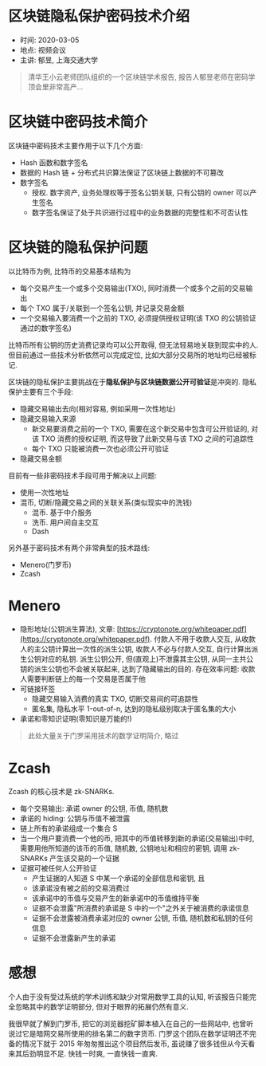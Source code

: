 # 区块链隐私保护密码技术介绍

- 时间: 2020-03-05
- 地点: 视频会议
- 主讲: 郁昱, 上海交通大学

> 清华王小云老师团队组织的一个区块链学术报告, 报告人郁昱老师在密码学顶会里非常高产...

# 区块链中密码技术简介

区块链中密码技术主要作用于以下几个方面:

- Hash 函数和数字签名
- 数据的 Hash 链 + 分布式共识算法保证了区块链上数据的不可篡改
- 数字签名
    - 授权. 数字资产, 业务处理权等于签名公钥关联, 只有公钥的 owner 可以产生签名
    - 数字签名保证了处于共识进行过程中的业务数据的完整性和不可否认性

# 区块链的隐私保护问题

以比特币为例, 比特币的交易基本结构为

- 每个交易产生一个或多个交易输出(TXO), 同时消费一个或多个之前的交易输出
- 每个 TXO 属于/关联到一个签名公钥, 并记录交易金额
- 一个交易输入要消费一个之前的 TXO, 必须提供授权证明(该 TXO 的公钥验证通过的数字签名)

比特币所有公钥的历史消费记录均可以公开取得, 但无法轻易地关联到现实中的人. 但目前通过一些技术分析依然可以完成定位, 比如大部分交易所的地址均已经被标记.

区块链的隐私保护主要挑战在于**隐私保护与区块链数据公开可验证**是冲突的. 隐私保护主要有三个手段:

- 隐藏交易输出去向(相对容易, 例如采用一次性地址)
- 隐藏交易输入来源
    - 新交易要消费之前的一个 TXO, 需要在这个新交易中包含可公开验证的, 对该 TXO 消费的授权证明, 而这导致了此新交易与该 TXO 之间的可追踪性
    - 每个 TXO 只能被消费一次也必须公开可验证
- 隐藏交易金额

目前有一些非密码技术手段可用于解决以上问题:

- 使用一次性地址
- 混币, 切断/隐藏交易之间的关联关系(类似现实中的洗钱)
    - 混币. 基于中介服务
    - 洗币. 用户间自主交互
    - Dash

另外基于密码技术有两个非常典型的技术路线:

- Menero(门罗币)
- Zcash

# Menero

- 隐形地址(公钥派生算法), 文章: [https://cryptonote.org/whitepaper.pdf](https://cryptonote.org/whitepaper.pdf). 付款人不用于收款人交互, 从收款人的主公钥计算出一次性的派生公钥, 收款人不必与付款人交互, 自行计算出派生公钥对应的私钥. 派生公钥公开, 但(直观上)不泄露其主公钥, 从同一主共公钥的派生公钥也不会被关联起来, 达到了隐藏输出的目的. 存在效率问题: 收款人需要判断链上的每一个交易是否属于他
- 可链接环签
    - 隐藏交易输入消费的真实 TXO, 切断交易间的可追踪性
    - 匿名集, 隐私水平 1-out-of-n, 达到的隐私级别取决于匿名集的大小
- 承诺和零知识证明(零知识是万能的!)

> 此处大量关于门罗采用技术的数学证明简介, 略过

# Zcash

Zcash 的核心技术是 zk-SNARKs.

- 每个交易输出: 承诺 owner 的公钥, 币值, 随机数
- 承诺的 hiding: 公钥与币值不被泄露
- 链上所有的承诺组成一个集合 S
- 当一个用户要消费一个他的币, 把其中的币值转移到新的承诺(交易输出)中时, 需要用他所知道的该币的币值, 随机数, 公钥地址和相应的密钥, 调用 zk-SNARKs 产生该交易的一个证据
- 证据可被任何人公开验证
    - 产生证据的人知道 S 中某一个承诺的全部信息和密钥, 且
    - 该承诺没有被之前的交易消费过
    - 该承诺中的币值与交易产生的新承诺中的币值维持平衡
    - 证据不会泄露"所消费的承诺是 S 中的一个"之外关于被消费的承诺信息
    - 证据不会泄露被消费承诺对应的 owner 公钥, 币值, 随机数和私钥的任何信息
    - 证据不会泄露新产生的承诺

# 感想

个人由于没有受过系统的学术训练和缺少对常用数学工具的认知, 听该报告只能完全忽略其中的数学证明部分, 但对于眼界的拓展仍然有意义.

我很早就了解到门罗币, 把它的浏览器挖矿脚本植入在自己的一些网站中, 也曾听说过它是暗网交易所使用的排名第二的数字货币. 门罗这个团队在数学证明还不完备的情况下就于 2015 年匆匆推出这个项目然后发币, 虽说赚了很多钱但从今天看来其后劲明显不足. 快钱一时爽, 一直快钱一直爽.
